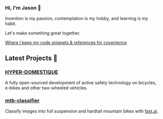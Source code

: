 ### Hi, I'm Jason 👋

Invention is my passion, contemplation is my hobby, and learning is my habit.

Let's make something great together.

[Where I keep my code snippets & references for covenience](https://tensorturtle.github.io/)

## Latest Projects 🎨

### [HYPER-DOMESTIQUE](https://github.com/tensorturtle/hyper-domestique)

A fully open-sourced development of active safety technology on bicycles, e-bikes and other two-wheeled vehicles. 

### [mtb-classifier](https://github.com/tensorturtle/mtb-classifier)

Classify images into full suspension and hardtail mountain bikes with [fast.ai](https://github.com/fastai/fastai).


<!--
**neuroquantifier/neuroquantifier** is a ✨ _special_ ✨ repository because its `README.md` (this file) appears on your GitHub profile.

Here are some ideas to get you started:

- 🔭 I’m currently working on ...
- 🌱 I’m currently learning ...
- 👯 I’m looking to collaborate on ...
- 🤔 I’m looking for help with ...
- 💬 Ask me about ...
- 📫 How to reach me: ...
- 😄 Pronouns: ...
- ⚡ Fun fact: ...
-->
